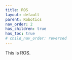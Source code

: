 ```yaml
---
title: ROS
layout: default
parent: Robotics
nav_order: 2
has_children: true
has_toc: true
# child_nav_order: reversed
---
```


This is ROS.